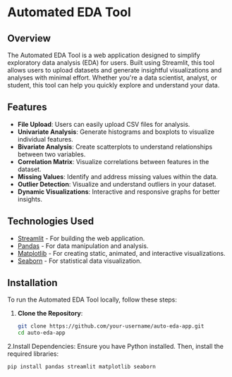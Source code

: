 # Automated EDA Tool

## Overview

The Automated EDA Tool is a web application designed to simplify exploratory data analysis (EDA) for users. Built using Streamlit, this tool allows users to upload datasets and generate insightful visualizations and analyses with minimal effort. Whether you're a data scientist, analyst, or student, this tool can help you quickly explore and understand your data.

## Features

- **File Upload**: Users can easily upload CSV files for analysis.
- **Univariate Analysis**: Generate histograms and boxplots to visualize individual features.
- **Bivariate Analysis**: Create scatterplots to understand relationships between two variables.
- **Correlation Matrix**: Visualize correlations between features in the dataset.
- **Missing Values**: Identify and address missing values within the data.
- **Outlier Detection**: Visualize and understand outliers in your dataset.
- **Dynamic Visualizations**: Interactive and responsive graphs for better insights.

## Technologies Used

- [Streamlit](https://streamlit.io/) - For building the web application.
- [Pandas](https://pandas.pydata.org/) - For data manipulation and analysis.
- [Matplotlib](https://matplotlib.org/) - For creating static, animated, and interactive visualizations.
- [Seaborn](https://seaborn.pydata.org/) - For statistical data visualization.

## Installation

To run the Automated EDA Tool locally, follow these steps:

1. **Clone the Repository**:
   ```bash
   git clone https://github.com/your-username/auto-eda-app.git
   cd auto-eda-app

2.Install Dependencies: Ensure you have Python installed. Then, install the required libraries:
  ```bash
  pip install pandas streamlit matplotlib seaborn


